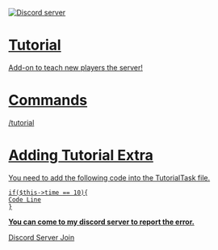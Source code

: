 <a href="https://discord.gg/kBdTACc"><img src="https://discordapp.com/api/guilds/804468935646642227/embed.png" alt="Discord server"/>
# Tutorial
Add-on to teach new players the server!


# Commands
/tutorial


# Adding Tutorial Extra
You need to add the following code into the TutorialTask ​​file.

``if($this->time == 10){``                              
``Code Line``                              
``}``

**You can come to my discord server to report the error.**

[Discord Server Join](https://discord.gg/kBdTACc)
